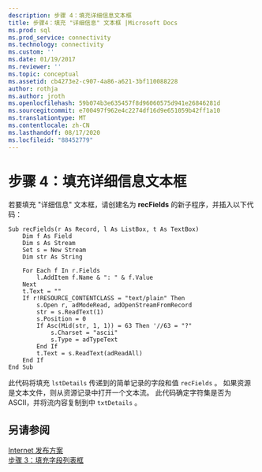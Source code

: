 ```yaml
---
description: 步骤 4：填充详细信息文本框
title: 步骤4：填充 "详细信息" 文本框 |Microsoft Docs
ms.prod: sql
ms.prod_service: connectivity
ms.technology: connectivity
ms.custom: ''
ms.date: 01/19/2017
ms.reviewer: ''
ms.topic: conceptual
ms.assetid: cb4273e2-c907-4a86-a621-3bf110088228
author: rothja
ms.author: jroth
ms.openlocfilehash: 59b074b3e635457f8d96060575d941e26846281d
ms.sourcegitcommit: e700497f962e4c2274df16d9e651059b42ff1a10
ms.translationtype: MT
ms.contentlocale: zh-CN
ms.lasthandoff: 08/17/2020
ms.locfileid: "88452779"
---
```

# <a name="step-4-populate-the-details-text-box"></a>步骤 4：填充详细信息文本框
若要填充 "详细信息" 文本框，请创建名为 **recFields** 的新子程序，并插入以下代码：  
  
```  
Sub recFields(r As Record, l As ListBox, t As TextBox)  
    Dim f As Field  
    Dim s As Stream  
    Set s = New Stream  
    Dim str As String  
  
    For Each f In r.Fields  
        l.AddItem f.Name & ": " & f.Value  
    Next  
    t.Text = ""  
    If r!RESOURCE_CONTENTCLASS = "text/plain" Then  
        s.Open r, adModeRead, adOpenStreamFromRecord  
        str = s.ReadText(1)  
        s.Position = 0  
        If Asc(Mid(str, 1, 1)) = 63 Then '//63 = "?"  
            s.Charset = "ascii"  
            s.Type = adTypeText  
        End If  
        t.Text = s.ReadText(adReadAll)  
    End If  
End Sub  
```  
  
 此代码将填充 `lstDetails` 传递到的简单记录的字段和值 `recFields` 。 如果资源是文本文件，则从资源记录中打开一个文本流。 此代码确定字符集是否为 ASCII，并将流内容复制到中 `txtDetails` 。  
  
## <a name="see-also"></a>另请参阅  
 [Internet 发布方案](../../../ado/guide/data/internet-publishing-scenario.md)   
 [步骤 3：填充字段列表框](../../../ado/guide/data/step-3-populate-the-fields-list-box.md)
